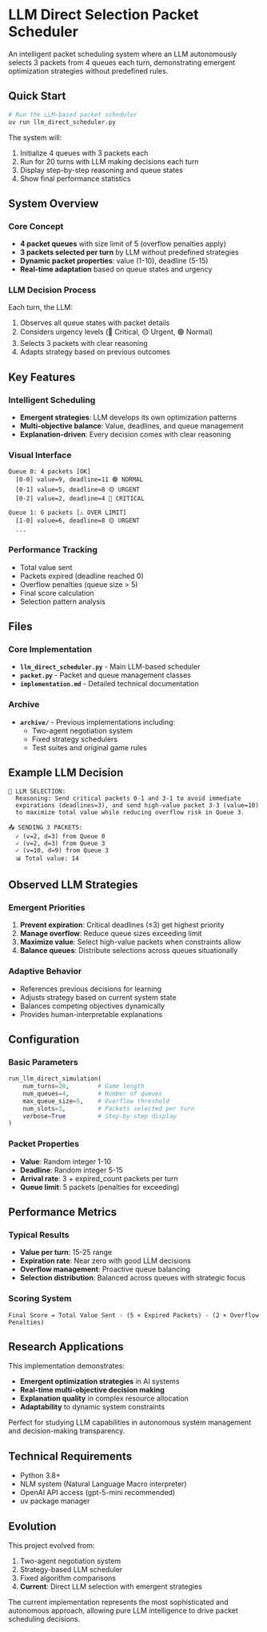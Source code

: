 # LLM Direct Selection Packet Scheduler

An intelligent packet scheduling system where an LLM autonomously selects 3 packets from 4 queues each turn, demonstrating emergent optimization strategies without predefined rules.

## Quick Start

```bash
# Run the LLM-based packet scheduler
uv run llm_direct_scheduler.py
```

The system will:
1. Initialize 4 queues with 3 packets each
2. Run for 20 turns with LLM making decisions each turn
3. Display step-by-step reasoning and queue states
4. Show final performance statistics

## System Overview

### Core Concept
- **4 packet queues** with size limit of 5 (overflow penalties apply)
- **3 packets selected per turn** by LLM without predefined strategies
- **Dynamic packet properties**: value (1-10), deadline (5-15)
- **Real-time adaptation** based on queue states and urgency

### LLM Decision Process
Each turn, the LLM:
1. Observes all queue states with packet details
2. Considers urgency levels (🔴 Critical, 🟡 Urgent, 🟢 Normal)
3. Selects 3 packets with clear reasoning
4. Adapts strategy based on previous outcomes

## Key Features

### Intelligent Scheduling
- **Emergent strategies**: LLM develops its own optimization patterns
- **Multi-objective balance**: Value, deadlines, and queue management
- **Explanation-driven**: Every decision comes with clear reasoning

### Visual Interface
```
Queue 0: 4 packets [OK]
  [0-0] value=9, deadline=11 🟢 NORMAL
  [0-1] value=5, deadline=8 🟡 URGENT
  [0-2] value=2, deadline=4 🔴 CRITICAL

Queue 1: 6 packets [⚠️ OVER LIMIT]
  [1-0] value=6, deadline=8 🟡 URGENT
  ...
```

### Performance Tracking
- Total value sent
- Packets expired (deadline reached 0)
- Overflow penalties (queue size > 5)
- Final score calculation
- Selection pattern analysis

## Files

### Core Implementation
- **`llm_direct_scheduler.py`** - Main LLM-based scheduler
- **`packet.py`** - Packet and queue management classes
- **`implementation.md`** - Detailed technical documentation

### Archive
- **`archive/`** - Previous implementations including:
  - Two-agent negotiation system
  - Fixed strategy schedulers  
  - Test suites and original game rules

## Example LLM Decision

```
🤖 LLM SELECTION:
  Reasoning: Send critical packets 0-1 and 3-1 to avoid immediate 
  expirations (deadlines=3), and send high-value packet 3-3 (value=10) 
  to maximize total value while reducing overflow risk in Queue 3.

📤 SENDING 3 PACKETS:
  ✓ (v=2, d=3) from Queue 0
  ✓ (v=2, d=3) from Queue 3  
  ✓ (v=10, d=9) from Queue 3
  📊 Total value: 14
```

## Observed LLM Strategies

### Emergent Priorities
1. **Prevent expiration**: Critical deadlines (≤3) get highest priority
2. **Manage overflow**: Reduce queue sizes exceeding limit
3. **Maximize value**: Select high-value packets when constraints allow
4. **Balance queues**: Distribute selections across queues situationally

### Adaptive Behavior
- References previous decisions for learning
- Adjusts strategy based on current system state
- Balances competing objectives dynamically
- Provides human-interpretable explanations

## Configuration

### Basic Parameters
```python
run_llm_direct_simulation(
    num_turns=20,        # Game length
    num_queues=4,        # Number of queues  
    max_queue_size=5,    # Overflow threshold
    num_slots=3,         # Packets selected per turn
    verbose=True         # Step-by-step display
)
```

### Packet Properties
- **Value**: Random integer 1-10
- **Deadline**: Random integer 5-15  
- **Arrival rate**: 3 + expired_count packets per turn
- **Queue limit**: 5 packets (penalties for exceeding)

## Performance Metrics

### Typical Results
- **Value per turn**: 15-25 range
- **Expiration rate**: Near zero with good LLM decisions
- **Overflow management**: Proactive queue balancing
- **Selection distribution**: Balanced across queues with strategic focus

### Scoring System
```
Final Score = Total Value Sent - (5 × Expired Packets) - (2 × Overflow Penalties)
```

## Research Applications

This implementation demonstrates:
- **Emergent optimization strategies** in AI systems
- **Real-time multi-objective decision making**
- **Explanation quality** in complex resource allocation
- **Adaptability** to dynamic system constraints

Perfect for studying LLM capabilities in autonomous system management and decision-making transparency.

## Technical Requirements

- Python 3.8+
- NLM system (Natural Language Macro interpreter)
- OpenAI API access (gpt-5-mini recommended)
- uv package manager

## Evolution

This project evolved from:
1. Two-agent negotiation system
2. Strategy-based LLM scheduler  
3. Fixed algorithm comparisons
4. **Current**: Direct LLM selection with emergent strategies

The current implementation represents the most sophisticated and autonomous approach, allowing pure LLM intelligence to drive packet scheduling decisions.